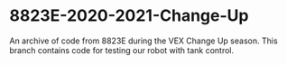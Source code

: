 # 8823E-2020-2021-Change-Up
An archive of code from 8823E during the VEX Change Up season.
This branch contains code for testing our robot with tank control.